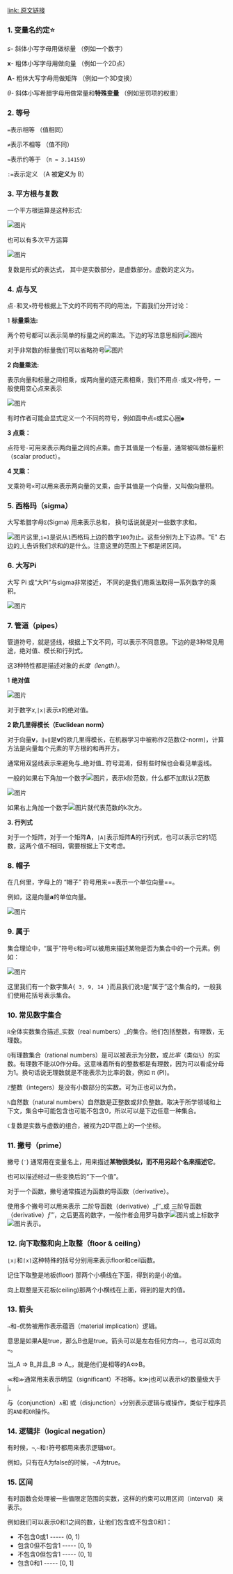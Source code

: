 [link: 原文链接](https://mp.weixin.qq.com/s/fDtUEDrZmoqINDOfcs-LDw)



### 1. 变量名约定⭐

*s*- 斜体小写字母用做标量 （例如一个数字）

**x**- 粗体小写字母用做向量 （例如一个2D点）

**A**- 粗体大写字母用做矩阵 （例如一个3D变换）

*θ*- 斜体小写希腊字母用做常量和**特殊变量** （例如惩罚项的权重）



### 2. 等号

`=`表示相等 （值相同）

`≠`表示不相等 （值不同）

`≈`表示约等于 （`π ≈ 3.14159`）

`:=`表示定义 （A 被**定义**为 B）



### 3. 平方根与复数

一个平方根运算是这种形式:

![图片](https://mmbiz.qpic.cn/mmbiz_svg/3a3QxMHZ8YzZoiaPIV1241qwh8EUM9yXPkicZncaD7e0zs7S8toIxqCMXJQaX15jf6yJq9SVhnyxWZJM51ugtrPUib6OftxhRjX/640?wx_fmt=svg&tp=webp&wxfrom=5&wx_lazy=1&wx_co=1)

也可以有多次平方运算

![图片](https://mmbiz.qpic.cn/mmbiz_svg/3a3QxMHZ8YzZoiaPIV1241qwh8EUM9yXPFEIWePIhGDedk4xextG4zoIUaujU8cDibqhp7hJiaOengeF5q5pjcRniag30WfZ4Bel/640?wx_fmt=svg&tp=webp&wxfrom=5&wx_lazy=1&wx_co=1)

复数是形式的表达式， 其中是实数部分，是虚数部分。虚数的定义为。



### 4. 点与叉

点`·`和叉`×`符号根据上下文的不同有不同的用法，下面我们分开讨论：

1 **标量乘法:**

两个符号都可以表示简单的标量之间的乘法。下边的写法意思相同![图片](https://mmbiz.qpic.cn/mmbiz_svg/3a3QxMHZ8YzZoiaPIV1241qwh8EUM9yXPiajlZKDLVMV1jqvicib0LhtXGOg01IsAVUuwUD97UnZooD45xvLJwB3mrjyIP62ibic6t/640?wx_fmt=svg&tp=webp&wxfrom=5&wx_lazy=1&wx_co=1)

对于非常数的标量我们可以省略符号![图片](https://mmbiz.qpic.cn/mmbiz_svg/3a3QxMHZ8YzZoiaPIV1241qwh8EUM9yXPicnRSR3CWSuIkia86y2syasrXNCH1icHdaSVhwoXhbm7ZkALpUicmqU6tux6CdMHpxz3/640?wx_fmt=svg&tp=webp&wxfrom=5&wx_lazy=1&wx_co=1)



**2 向量乘法:**

表示向量和标量之间相乘，或两向量的逐元素相乘，我们不用点`·`或叉`×`符号，一般使用空心点来表示

![图片](https://mmbiz.qpic.cn/mmbiz_svg/3a3QxMHZ8YzZoiaPIV1241qwh8EUM9yXPgohFicicibcJfsFiapbOQTiaESdbbJ9K6k0MdkE04K2Kykm3GOPoE9llrGAZwYe1SRS74/640?wx_fmt=svg&tp=webp&wxfrom=5&wx_lazy=1&wx_co=1)

有时作者可能会显式定义一个不同的符号，例如圆中点`⊙`或实心圈`●`



**3 点乘：**

点符号`·`可用来表示两向量之间的点乘。由于其值是一个标量，通常被叫做标量积（scalar product）。



**4 叉乘：**

叉乘符号`×`可以用来表示两向量的叉乘，由于其值是一个向量，又叫做向量积。



### 5. 西格玛（sigma）

大写希腊字母`Σ`(Sigma) 用来表示总和， 换句话说就是对一些数字求和。

![图片](https://mmbiz.qpic.cn/mmbiz_svg/3a3QxMHZ8YzZoiaPIV1241qwh8EUM9yXPib3ibGh0eyPI9sibl316ibtmcRMtLmgVRShay5BkzxGMzibwg44NUQzW1EqBk7ibibZWVfq/640?wx_fmt=svg&tp=webp&wxfrom=5&wx_lazy=1&wx_co=1)这里,`i=1`是说从`1`西格玛上边的数字`100`为止。这些分别为上下边界。"E" 右边的_i_告诉我们求和的是什么。注意这里的范围上下都是闭区间。



### 6. 大写Pi

大写 Pi 或“大Pi”与sigma非常接近， 不同的是我们用乘法取得一系列数字的乘积。

![图片](https://mmbiz.qpic.cn/mmbiz_svg/3a3QxMHZ8YzZoiaPIV1241qwh8EUM9yXPCibnXWEe2QedjeJhN4sTWicnqtjMlq1YAg8aA2OnjhWicceoQZdrY7wVicUwtOo9giaEia/640?wx_fmt=svg&tp=webp&wxfrom=5&wx_lazy=1&wx_co=1)

### 7. 管道（pipes）

管道符号，就是竖线，根据上下文不同，可以表示不同意思。下边的是3种常见用途，绝对值、模长和行列式。

这3种特性都是描述对象的*长度（length）*。

1 **绝对值**

![图片](https://mmbiz.qpic.cn/mmbiz_svg/3a3QxMHZ8YzZoiaPIV1241qwh8EUM9yXPzZLicAxNPdiam4QcxibU89mHXBtIY2s90gDySH7GxHj9ibwSV2CPevibdYVm9MbaCC2qv/640?wx_fmt=svg&tp=webp&wxfrom=5&wx_lazy=1&wx_co=1)

对于数字*x*,`|x|`表示*x*的绝对值。



**2 欧几里得模长（Euclidean norm）**

对于向量**v**，`‖v‖`是**v**的欧几里得模长，在机器学习中被称作2范数(2-norm)，计算方法是向量每个元素的平方根的和再开方。

通常用双竖线表示来避免与_绝对值_ 符号混淆，但有些时候也会看见单竖线。

一般的如果右下角加一个数字![图片](https://mmbiz.qpic.cn/mmbiz_svg/3a3QxMHZ8YzZoiaPIV1241qwh8EUM9yXP3B0HTmAkSlBeCt0gBBtOPpB1Rr8viaicUn3K97kG4bcictcmKs56zhic2g7trwIoFNPx/640?wx_fmt=svg&tp=webp&wxfrom=5&wx_lazy=1&wx_co=1)，表示k阶范数，什么都不加默认2范数

![图片](https://mmbiz.qpic.cn/mmbiz_svg/3a3QxMHZ8YzZoiaPIV1241qwh8EUM9yXPLETUDfE0yiaqeS54bAAv29viae154eEcpQk9esLQTXG69yuFGaBRaMhuv0icvb50HpQ/640?wx_fmt=svg&tp=webp&wxfrom=5&wx_lazy=1&wx_co=1)

如果右上角加一个数字![图片](https://mmbiz.qpic.cn/mmbiz_svg/3a3QxMHZ8YzZoiaPIV1241qwh8EUM9yXP3B0HTmAkSlBeCt0gBBtOPpB1Rr8viaicUn3K97kG4bcictcmKs56zhic2g7trwIoFNPx/640?wx_fmt=svg&tp=webp&wxfrom=5&wx_lazy=1&wx_co=1)就代表范数的k次方。



**3. 行列式**

对于一个矩阵，对于一个矩阵**A**，`|A|`表示矩阵**A**的行列式，也可以表示它的1范数，这两个值不相同，需要根据上下文考虑。





### 8. 帽子

在几何里，字母上的 “帽子” 符号用来==表示一个单位向量==。

例如，这是向量**a**的单位向量。

![图片](https://mmbiz.qpic.cn/mmbiz_svg/3a3QxMHZ8YzZoiaPIV1241qwh8EUM9yXPxGVqbuIQSjl1v6c6ThKldzXSdUF2nUlic7sm14aXfxxD1YQgECBX09dtmx6ViabE9ia/640?wx_fmt=svg&tp=webp&wxfrom=5&wx_lazy=1&wx_co=1)



### 9. 属于

集合理论中，“属于”符号`∈`和`∋`可以被用来描述某物是否为集合中的一个元素。例如：

![图片](https://mmbiz.qpic.cn/mmbiz_svg/3a3QxMHZ8YzZoiaPIV1241qwh8EUM9yXPLl4RqibnZmJRJE94a6vFMkcEMxeRFYQOE4tJ9WBBxT8x208kicc6kfKUMyNOkAUUPO/640?wx_fmt=svg&tp=webp&wxfrom=5&wx_lazy=1&wx_co=1)

这里我们有一个数字集*A*`{ 3, 9, 14 }`而且我们说`3`是“属于”这个集合的，一般我们使用花括号表示集合。





### 10. 常见数字集合

`ℝ`全体实数集合描述_实数（real numbers）_的集合。他们包括整数，有理数，无理数。

`ℚ`有理数集合（rational numbers）是可以被表示为分数，或*比率*（类似`⅗`）的实数。有理数不能以0作分母。这意味着所有的整数都是有理数，因为可以看成分母为1。换句话说无理数就是不能表示为比率的数，例如 π (PI)。

`ℤ`整数（integers）是没有小数部分的实数。可为正也可以为负。

`ℕ`自然数（natural numbers）自然数是正整数或非负整数。取决于所学领域和上下文，集合中可能包含也可能不包含0，所以可以是下边任意一种集合。

`ℂ`复数是实数与虚数的组合，被视为2D平面上的一个坐标。



### 11. 撇号（prime）

撇号 (`′`) 通常用在变量名上，用来描述**某物很类似，而不用另起个名来描述它**。

也可以描述经过一些变换后的“下一个值”。



对于一个函数，撇号通常描述为函数的导函数（derivative）。

使用多个撇号可以用来表示 二阶导函数（derivative）_ƒ′′_或 三阶导函数（derivative）*ƒ′′′*，之后更高的数字，一般作者会用罗马数字![图片](https://mmbiz.qpic.cn/mmbiz_svg/3a3QxMHZ8YzZoiaPIV1241qwh8EUM9yXP39iaL3qX48x7ZWEs7oT0G0eImMlPpVuYMuXc0QXEFeELn4xoMreeHlNtyVHicWA6ibM/640?wx_fmt=svg&tp=webp&wxfrom=5&wx_lazy=1&wx_co=1)或上标数字![图片](https://mmbiz.qpic.cn/mmbiz_svg/3a3QxMHZ8YzZoiaPIV1241qwh8EUM9yXPnfiaIxCibtevDSiaVGRKE39HNQiaUzo2ibD9YDUfntevwcjbwLnqQgcptDicpmf9mjV5Ds/640?wx_fmt=svg&tp=webp&wxfrom=5&wx_lazy=1&wx_co=1)表示。



### 12. 向下取整和向上取整（floor & ceiling）

`⌊x⌋`和`⌈x⌉`这种特殊的括号分别用来表示floor和ceil函数。

记住下取整是地板(floor) 那两个小横线在下面，得到的是小的值。

向上取整是天花板(ceiling)那两个小横线在上面，得到的是大的值。



### 13. 箭头

`⇒`和`→`优势被用作表示蕴涵（material implication）逻辑。

意思是如果A是true，那么B也是true。箭头可以是左右任何方向`⇐⇒`，也可以双向`⇔`。

当_A ⇒ B_并且_B ⇒ A_，就是他们是相等的A⇔B。



`≪`和`≫`通常用来表示明显（significant）不相等。k≫j也可以表示k的数量级大于j。

与（conjunction）`∧`和 或（disjunction）`∨`分别表示逻辑与或操作，类似于程序员的`AND`和`OR`操作。



### 14. 逻辑非（logical negation）

有时候，`¬`,`~`和`!`符号都用来表示逻辑`NOT`。

例如，只有在A为false的时候，*¬A*为true。



### 15.  区间

有时函数会处理被一些值限定范围的实数，这样的约束可以用区间（interval）来表示。

例如我们可以表示0和1之间的数，让他们包含或不包含0和1：

- 不包含0或1 ----- (0, 1)
- 包含0但不包含1 ----- [0, 1)
- 不包含0但包含1 ----- (0, 1]
- 包含0和1 ----- [0, 1]